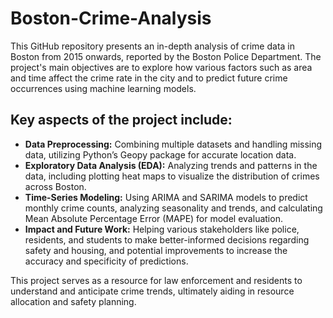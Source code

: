 # Boston-Crime-Analysis

This GitHub repository presents an in-depth analysis of crime data in Boston from 2015 onwards, reported by the Boston Police Department. The project's main objectives are to explore how various factors such as area and time affect the crime rate in the city and to predict future crime occurrences using machine learning models.

## Key aspects of the project include:

* **Data Preprocessing:** Combining multiple datasets and handling missing data, utilizing Python’s Geopy package for accurate location data.
* **Exploratory Data Analysis (EDA):** Analyzing trends and patterns in the data, including plotting heat maps to visualize the distribution of crimes across Boston.
* **Time-Series Modeling:** Using ARIMA and SARIMA models to predict monthly crime counts, analyzing seasonality and trends, and calculating Mean Absolute Percentage Error (MAPE) for model evaluation.
* **Impact and Future Work:** Helping various stakeholders like police, residents, and students to make better-informed decisions regarding safety and housing, and potential improvements to increase the accuracy and specificity of predictions.

This project serves as a resource for law enforcement and residents to understand and anticipate crime trends, ultimately aiding in resource allocation and safety planning.

